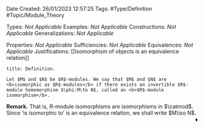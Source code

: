 <div class="topSpace"></div>

Date Created: 26/01/2023 12:57:25
Tags: #Type/Definition #Topic/Module_Theory

Types: <i>Not Applicable</i>
Examples: <i>Not Applicable</i>
Constructions: <i>Not Applicable</i>
Generalizations: <i>Not Applicable</i>

Properties: <i>Not Applicable</i>
Sufficiencies: <i>Not Applicable</i>
Equivalences: <i>Not Applicable</i>
Justifications: [[Isomorphism of objects is an equivalence relation]]

``` ad-Definition
title: Definition.

Let $M$ and $N$ be $R$-modules. We say that $M$ and $N$ are <b>isomorphic as $R$-modules</b> if there exists an invertible $R$-module homomorphism $\phi:M\to N$, called an <b>$R$-module isomorphism</b>.

```

<b>Remark.</b> That is, $R$-module isomorphisms are isomorphisms in $\catmod$. Since ‘is isomorphic to’ is an equivalence relation, we shall write $M\iso N$.<span style="float:right;">$\blacklozenge$</span>
